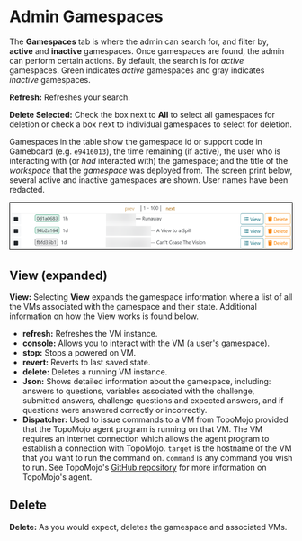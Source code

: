 # Admin Gamespaces

The **Gamespaces** tab is where the admin can search for, and filter by, **active** and **inactive** gamespaces. Once gamespaces are found, the admin can perform certain actions. By default, the search is for *active* gamespaces. Green indicates *active* gamespaces and gray indicates *inactive* gamespaces.

**Refresh:** Refreshes your search.

**Delete Selected:** Check the box next to **All** to select all gamespaces for deletion or check a box next to individual gamespaces to select for deletion.

Gamespaces in the table show the gamespace id or support code in Gameboard (e.g. `e9416013`), the time remaining (if active), the user who is interacting with (or *had* interacted with) the gamespace; and the title of the *workspace* that the *gamespace* was deployed from. The screen print below, several active and inactive gamespaces are shown. User names have been redacted.

![admin gamespaces](img/admin-gamespaces.png)

## View (expanded)

**View:** Selecting **View** expands the gamespace information where a list of all the VMs associated with the gamespace and their state. Additional information on how the View works is found below.
- **refresh:** Refreshes the VM instance.
- **console:** Allows you to interact with the VM (a user's gamespace).
- **stop:** Stops a powered on VM.
- **revert:** Reverts to last saved state.
- **delete:** Deletes a running VM instance.
- **Json:** Shows detailed information about the gamespace, including: answers to questions, variables associated with the challenge, submitted answers, challenge questions and expected answers, and if questions were answered correctly or incorrectly.
- **Dispatcher:** Used to issue commands to a VM from TopoMojo provided that the TopoMojo agent program is running on that VM. The VM requires an internet connection which allows the agent program to establish a connection with TopoMojo. `target` is the hostname of the VM that you want to run the command on. `command` is any command you wish to run. See TopoMojo's [GitHub repository](https://github.com/cmu-sei/TopoMojo/tree/main/src/TopoMojo.Agent) for more information on TopoMojo's agent.

## Delete

**Delete:** As you would expect, deletes the gamespace and associated VMs.